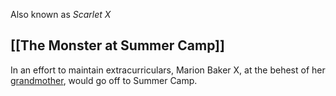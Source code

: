 Also known as *Scarlet X*

## [[The Monster at Summer Camp]]
In an effort to maintain extracurriculars, Marion Baker X, at the behest of her [grandmother](Marion%20Baker%20VIII.md), would go off to Summer Camp.